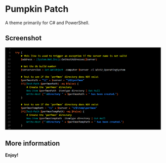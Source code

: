 # Pumpkin Patch

A theme primarily for C# and PowerShell.

## Screenshot
![](https://raw.githubusercontent.com/vanhelsink/vscode-pumpkinpatch/master/screenshot.png)

## More information

**Enjoy!**